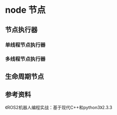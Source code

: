 # node 节点

## 节点执行器

### 单线程节点执行器

### 多线程节点执行器

## 生命周期节点

## 参考资料

《ROS2机器人编程实战：基于现代C++和python3》2.3.3

